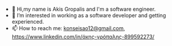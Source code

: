 - 👋 Hi,my name is Akis Gropalis and I'm a software engineer.
- 👀 I’m interested in working as a software developer and getting experienced.
- 📫 How to reach me:
konseisao12@gmail.com, https://www.linkedin.com/in/άκης-γρόπαλης-899592273/ 

<!---
Gropalis/Gropalis is a ✨ special ✨ repository because its `README.md` (this file) appears on your GitHub profile.
You can click the Preview link to take a look at your changes.
--->
